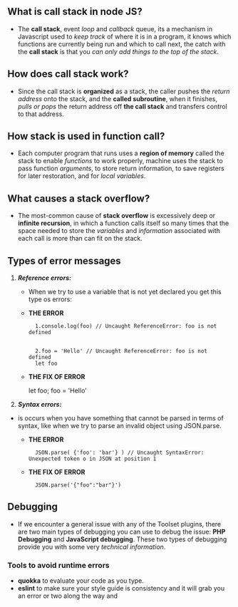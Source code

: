 ## What is call stack in node JS?
- The **call stack**, event *loop* and *callback* queue, its a mechanism in Javascript used to *keep track* of where it is in a program, it knows which functions are currently being run and which to call next, the catch with the **call stack** is that you *can only add things to the top of the stack*.
## How does call stack work?
-  Since the call stack is **organized** as a stack, the caller pushes the *return address* onto the stack, and the **called subroutine**, when it finishes, *pulls or pops* the return address off **the call stack** and transfers control to that address.
## How stack is used in function call?
- Each computer program that runs uses a **region of memory** called the stack to enable *functions* to work properly, machine uses the stack to pass function *arguments*, to store return information, to save registers for later restoration, and for *local variables*.
## What causes a stack overflow?
- The most-common cause of **stack overflow** is excessively deep or **infinite recursion**, in which a function calls itself so many times that the space needed to store the *variables* and *information* associated with each call is more than can fit on the stack.
## Types of error messages
1. ***Reference errors:***  
    - When we try to use a variable that is not yet declared you get this type os errors:   
    - **THE ERROR**


            1.console.log(foo) // Uncaught ReferenceError: foo is not defined


            2.foo = 'Hello' // Uncaught ReferenceError: foo is not defined
            let foo
    - **THE FIX OF ERROR**

        let foo;
        foo = 'Hello'
2. ***Syntax errors:***
- is occurs when you have something that cannot be parsed in terms of syntax, like when we try to parse an invalid object using JSON.parse.
    - **THE ERROR**

            JSON.parse( {'foo': 'bar'} ) // Uncaught SyntaxError: Unexpected token o in JSON at position 1
    - **THE FIX OF ERROR**


            JSON.parse('{"foo":"bar"}')

## Debugging
- If we encounter a general issue with any of the Toolset plugins, there are two main types of debugging you can use to debug the issue: **PHP Debugging** and **JavaScript debugging**. These two types of debugging provide you with some very *technical information*.
### Tools to avoid runtime errors
- **quokka** to evaluate your code as you type. 
- **eslint** to make sure your style guide is consistency and it will grab you an error or two along the way and




